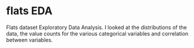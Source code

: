 # flats EDA
Flats dataset Exploratory Data Analysis. I looked at the distributions of the data, the value counts for the various categorical variables and correlation between variables.
